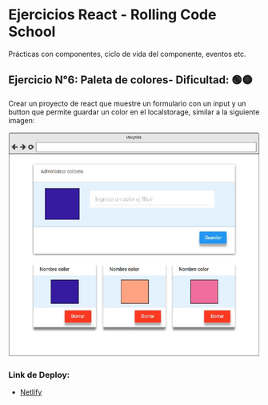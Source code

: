 # Ejercicios React - Rolling Code School 
Prácticas con componentes, ciclo de vida del componente, eventos etc.

## Ejercicio N°6: Paleta de colores- Dificultad: 🟢🟡
Crear un proyecto de react que muestre un formulario con un input y un button
que permite guardar un color en el localstorage, similar a la siguiente imagen:

![imagen](./public/tp6.jpg)

### Link de Deploy:
- [Netlify](https://lucasecapdevila-tpn6react76i.netlify.app/)